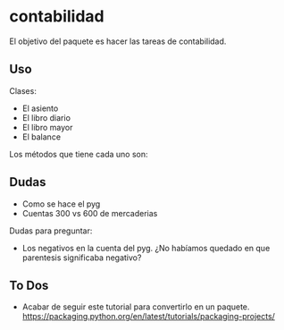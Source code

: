 # contabilidad

El objetivo del paquete es hacer las tareas de contabilidad.

## Uso

Clases:

- El asiento
- El libro diario
- El libro mayor
- El balance

Los métodos que tiene cada uno son:



## Dudas

- Como se hace el pyg
- Cuentas 300 vs 600 de mercaderias

Dudas para preguntar:

- Los negativos en la cuenta del pyg. ¿No habíamos quedado en que parentesis significaba negativo?


## To Dos

- Acabar de seguir este tutorial para convertirlo en un paquete. https://packaging.python.org/en/latest/tutorials/packaging-projects/
